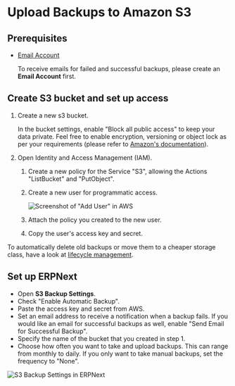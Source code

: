 <!-- add-breadcrumbs -->

# Upload Backups to Amazon S3

## Prerequisites

- [Email Account](/docs/user/manual/en/setting-up/email/email-account)

    To receive emails for failed and successful backups, please create an **Email Account** first.

## Create S3 bucket and set up access

1. Create a new s3 bucket.

    In the bucket settings, enable "Block all public access" to keep your data private. Feel free to enable encryption, versioning or object lock as per your requirements (please refer to [Amazon's documentation](https://docs.aws.amazon.com/AmazonS3/latest/user-guide/create-bucket.html)).

2. Open Identity and Access Management (IAM).

    1. Create a new policy for the Service "S3", allowing the Actions "ListBucket" and "PutObject".

    2. Create a new user for programmatic access.

        ![Screenshot of "Add User" in AWS](/docs/v12/assets/img/erpnext_integrations/s3_backup_add_user.png)

    3. Attach the policy you created to the new user.

    4. Copy the user's access key and secret.

To automatically delete old backups or move them to a cheaper storage class, have a look at [lifecycle management](https://docs.aws.amazon.com/AmazonS3/latest/dev/object-lifecycle-mgmt.html).

## Set up ERPNext

- Open **S3 Backup Settings**.
- Check "Enable Automatic Backup".
- Paste the access key and secret from AWS.
- Set an email address to receive a notification when a backup fails. If you would like an email for successful backups as well, enable "Send Email for Successful Backup".
- Specify the name of the bucket that you created in step 1.
- Choose how often you want to take and upload backups. This can range from monthly to daily. If you only want to take manual backups, set the frequency to "None".

![S3 Backup Settings in ERPNext](/docs/v12/assets/img/erpnext_integrations/s3_backup_settings.png)
